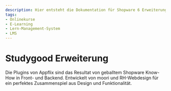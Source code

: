 ```yaml
---
description: Hier entsteht die Dokumentation für Shopware 6 Erweiterungen von Appflix
tags:
- Onlinekurse
- E-Learning
- Lern-Management-System
- LMS
---
```


# Studygood Erweiterung

Die Plugins von Appflix sind das Resultat von geballtem Shopware Know-How in Front- und Backend. Entwickelt von moori und RH-Webdesign für ein perfektes Zusammenspiel aus Design und Funktionalität.
